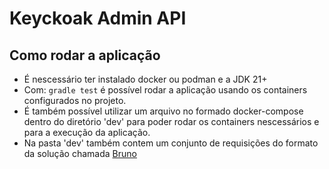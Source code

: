 # Keyckoak Admin API

## Como rodar a aplicação
 - É nescessário ter instalado docker ou podman e a JDK 21+
 - Com: ```gradle test``` é possível rodar a aplicação usando os containers configurados no projeto.
 - É também possível utilizar um arquivo no formado docker-compose dentro do diretório 'dev' para poder rodar os containers nescessários e para a execução da aplicação.
 - Na pasta 'dev' também contem um conjunto de requisições do formato da solução chamada [Bruno](https://www.usebruno.com/)

